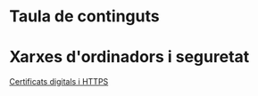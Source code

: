 # Taula de continguts

# Xarxes d'ordinadors i seguretat

[Certificats digitals i HTTPS](../blob/master/certificat_navegador.html)
